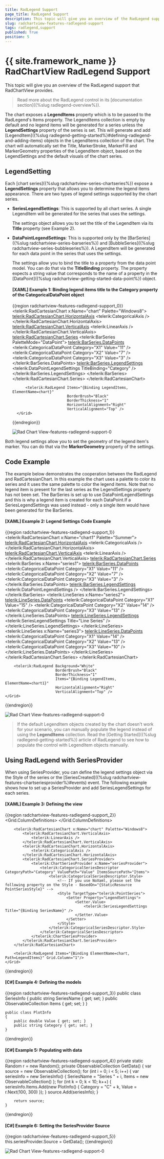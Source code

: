 ```yaml
---
title: RadLegend Support
page_title: RadLegend Support
description: This topic will give you an overview of the RadLegend support that RadChartView provides.
slug: radchartview-features-radlegend-support
tags: radlegend,support
published: True
position: 5
---
```


# {{ site.framework_name }} RadChartView RadLegend Support

This topic will give you an overview of the RadLegend support that RadChartView provides.

> Read more about the RadLegend control in its [documentation section]({%slug radlegend-overview%}).

The chart exposes a __LegendItems__ property which is to be passed to the RadLegend's Items property. The LegendItems collection is empty by default and no legend items will be generated for a series unless the __LegendSettings__ property of the series is set. This will generate and add [LegendItem]({%slug radlegend-getting-started%}#defining-radlegend-and-adding-items) objects in the LegendItems collection of the chart. The chart will automatically set the Title, MarkerStroke, MarkerFill and MarkerGeometry properties of the LegendItem object, based on the LegendSettings and the default visuals of the chart series.

## LegendSetting

Each [chart series]({%slug radchartview-series-chartseries%}) expose a __LegendSettings__ property that allows you to determine the legend items appearance. There are two types of legend settings supported by the chart series.

* __SeriesLegendSettings__: This is supported by all chart series. A single LegendItem will be generated  for the series that uses the settings.

	The settings object allows you to set the title of the LegendItem via its __Title__ property (see Example 2).

* __DataPointLegendSettings__: This is supported only by the [BarSeries]({%slug radchartview-series-barseries%}) and [BubbleSeries]({%slug radchartview-series-bubbleseries%}). A LegendItem will be generated for each data point in the series that uses the settings.

	The settings allow you to bind the title to a property from the data point model. You can do that via the __TitleBinding__ property. The property expects a string value that corresponds to the name of a property in the [DataPoint]({%slug radchartview-getting-started-data-point%}) object.
	
	#### __[XAML] Example 1: Binding legend items title to the Category property of the CategoricalDataPoint object__
	{{region radchartview-features-radlegend-support_0}}
		<Grid>
			<telerik:RadCartesianChart x:Name="chart" Palette="Windows8">
				<telerik:RadCartesianChart.HorizontalAxis>
					<telerik:CategoricalAxis />
				</telerik:RadCartesianChart.HorizontalAxis>
				<telerik:RadCartesianChart.VerticalAxis>
					<telerik:LinearAxis />
				</telerik:RadCartesianChart.VerticalAxis>
				<telerik:RadCartesianChart.Series>
					<telerik:BarSeries PaletteMode="DataPoint">
						<telerik:BarSeries.DataPoints>
							<telerik:CategoricalDataPoint Category="X1" Value="11" />
							<telerik:CategoricalDataPoint Category="X2" Value="7" />
							<telerik:CategoricalDataPoint Category="X3" Value="3" />
						</telerik:BarSeries.DataPoints>
						<telerik:BarSeries.LegendSettings>
							<telerik:DataPointLegendSettings TitleBinding="Category" />
						</telerik:BarSeries.LegendSettings>
					</telerik:BarSeries>             
				</telerik:RadCartesianChart.Series>
			</telerik:RadCartesianChart>

			<telerik:RadLegend Items="{Binding LegendItems, ElementName=chart}" 
							   BorderBrush="Black" 
							   BorderThickness="1"
							   HorizontalAlignment="Right" 
							   VerticalAlignment="Top" />
		</Grid>
	{{endregion}}
	
	![Rad Chart View-features-radlegend-support-0](images/radchartview-features-radlegend-support-0.png)

Both legend settings allow you to set the geometry of the legend item's marker. You can do that via the __MarkerGeometry__ property of the settings.

## Code Example

The example below demonstrates the cooperation between the RadLegend and RadCartesianChart. In this example the chart uses a palette to color its series and it uses the same palette to color the legend items. Note that no legend item is present for the last series as the LegendSettings property has not been set. The BarSeries is set up to use DataPointLegendSettings and this is why a legend item is created for each DataPoint.If a SeriesLegendSettings was used instead - only a single item would have been generated for the BarSeries.

#### __[XAML] Example 2: Legend Settings Code Example__  
{{region radchartview-features-radlegend-support_1}}
	<Grid>
	    <telerik:RadCartesianChart x:Name="chart1" Palette="Summer">
	        <telerik:RadCartesianChart.HorizontalAxis>
	            <telerik:CategoricalAxis />
	        </telerik:RadCartesianChart.HorizontalAxis>
	        <telerik:RadCartesianChart.VerticalAxis>
	            <telerik:LinearAxis />
	        </telerik:RadCartesianChart.VerticalAxis>
	        <telerik:RadCartesianChart.Series>
	            <telerik:BarSeries x:Name="series1">
	                <telerik:BarSeries.DataPoints>
	                    <telerik:CategoricalDataPoint Category="X1" Value="11" />
	                    <telerik:CategoricalDataPoint Category="X2" Value="7" />
	                    <telerik:CategoricalDataPoint Category="X3" Value="3" />
	                </telerik:BarSeries.DataPoints>
	                <telerik:BarSeries.LegendSettings>
	                    <telerik:DataPointLegendSettings />
	                </telerik:BarSeries.LegendSettings>
	            </telerik:BarSeries>
	            <telerik:LineSeries x:Name="series2">
	                <telerik:LineSeries.DataPoints>
	                    <telerik:CategoricalDataPoint Category="X1" Value="15" />
	                    <telerik:CategoricalDataPoint Category="X2" Value="14" />
	                    <telerik:CategoricalDataPoint Category="X3" Value="13" />
	                </telerik:LineSeries.DataPoints>
	                <telerik:LineSeries.LegendSettings>
	                    <telerik:SeriesLegendSettings Title="Line Series" />
	                </telerik:LineSeries.LegendSettings>
	            </telerik:LineSeries>
	            <telerik:LineSeries x:Name="series3">
	                <telerik:LineSeries.DataPoints>
	                    <telerik:CategoricalDataPoint Category="X1" Value="14" />
	                    <telerik:CategoricalDataPoint Category="X2" Value="13" />
	                    <telerik:CategoricalDataPoint Category="X3" Value="10" />
	                </telerik:LineSeries.DataPoints>
	            </telerik:LineSeries>
	        </telerik:RadCartesianChart.Series>
	    </telerik:RadCartesianChart>
		
	    <telerik:RadLegend Background="White" 
	                       BorderBrush="Black" 
	                       BorderThickness="1" 
	                       Items="{Binding LegendItems, ElementName=chart1}" 
	                       HorizontalAlignment="Right" 
	                       VerticalAlignment="Top" />
	</Grid>
{{endregion}}

![Rad Chart View-features-radlegend-support-0](images/radchartview-features-radlegend-support-1.png)

> If the default LegendItem objects created by the chart doesn't work for your scenario, you can manually populate the legend instead of using the __LegendItems__ collection. Read the [Getting Started]({%slug radlegend-getting-started%}) article of RadLegend to see how to populate the control with LegendItem objects manually.

## Using RadLegend with SeriesProvider

When using SeriesProvider, you can define the legend settings object via the Style of the series or the [SeriesCreated]({%slug radchartview-features-chartseriesprovider%}#events) event. The following example shows how to set up a SeriesProvider and add SeriesLegendSettings for each series.

#### __[XAML] Example 3: Defining the view__  
{{region radchartview-features-radlegend-support_2}}
	<Grid>
		<Grid.ColumnDefinitions>
			<ColumnDefinition />
			<ColumnDefinition Width="Auto" />
		</Grid.ColumnDefinitions>
		
		<telerik:RadCartesianChart x:Name="chart" Palette="Windows8">
			<telerik:RadCartesianChart.VerticalAxis>
				<telerik:LinearAxis />
			</telerik:RadCartesianChart.VerticalAxis>
			<telerik:RadCartesianChart.HorizontalAxis>
				<telerik:CategoricalAxis />
			</telerik:RadCartesianChart.HorizontalAxis>
			<telerik:RadCartesianChart.SeriesProvider>
				<telerik:ChartSeriesProvider x:Name="seriesProvider">
					<telerik:CategoricalSeriesDescriptor CategoryPath="Category" ValuePath="Value" ItemsSourcePath="Items">
						<telerik:CategoricalSeriesDescriptor.Style>
							<!-- If you use NoXaml, please set the following property on the Style - BasedOn="{StaticResource PointSeriesStyle}" -->
							<Style TargetType="telerik:PointSeries">
								<Setter Property="LegendSettings">
									<Setter.Value>
										<telerik:SeriesLegendSettings Title="{Binding SeriesName}" />
									</Setter.Value>
								</Setter>
							</Style>
						</telerik:CategoricalSeriesDescriptor.Style>
					</telerik:CategoricalSeriesDescriptor>
				</telerik:ChartSeriesProvider>
			</telerik:RadCartesianChart.SeriesProvider>
		</telerik:RadCartesianChart>

		<telerik:RadLegend Items="{Binding ElementName=chart, Path=LegendItems}" Grid.Column="1"/>
	</Grid>
{{endregion}}

#### __[C#] Example 4: Defining the models__  
{{region radchartview-features-radlegend-support_3}}
	public class SeriesInfo
    {
        public string SeriesName { get; set; }
        public ObservableCollection<PlotInfo> Items { get; set; }
    }

    public class PlotInfo
    {
        public double Value { get; set; }
        public string Category { get; set; }
    }
{{endregion}}

#### __[C#] Example 5: Populating with data__  
{{region radchartview-features-radlegend-support_4}}
	private static Random r = new Random();
	private ObservableCollection<SeriesInfo> GetData()
	{
		var source = new ObservableCollection<SeriesInfo>();
		for (int i = 0; i < 5; i++)
		{
			var seriesInfo = new SeriesInfo() { SeriesName = "Series " + i,  Items = new ObservableCollection<PlotInfo>() };
			for (int k = 0; k < 10; k++)
			{
				seriesInfo.Items.Add(new PlotInfo() { Category = "C" + k, Value = r.Next(100, 300) });
			}
			source.Add(seriesInfo);
		}

		return source;
	}
{{endregion}}

#### __[C#] Example 6: Setting the SeriesProvider Source__  
{{region radchartview-features-radlegend-support_5}}
	this.seriesProvider.Source = GetData();
{{endregion}}

![Rad Chart View-features-radlegend-support-0](images/radchartview-features-radlegend-support-2.png)
